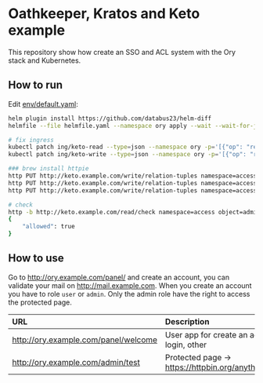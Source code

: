 # Oathkeeper, Kratos and Keto example

This repository show how create an SSO and ACL system with the Ory stack and Kubernetes.

## How to run

Edit [env/default.yaml](env/default.yaml):

```bash
helm plugin install https://github.com/databus23/helm-diff
helmfile --file helmfile.yaml --namespace ory apply --wait --wait-for-jobs

# fix ingress 
kubectl patch ing/keto-read --type=json --namespace ory -p='[{"op": "replace", "path": "/spec/rules/0/http/paths/0/backend/service/name", "value":"keto-read"}]'
kubectl patch ing/keto-write --type=json --namespace ory -p='[{"op": "replace", "path": "/spec/rules/0/http/paths/0/backend/service/name", "value":"keto-write"}]'

### brew install httpie
http PUT http://keto.example.com/write/relation-tuples namespace=access object=administration relation=access subject_id=admin
http PUT http://keto.example.com/write/relation-tuples namespace=access object=application relation=access subject_id=admin
http PUT http://keto.example.com/write/relation-tuples namespace=access object=application relation=access subject_id=user

# check
http -b http://keto.example.com/read/check namespace=access object=administration relation=access subject_id=admin
{
    "allowed": true
}
```

## How to use

Go to http://ory.example.com/panel/ and create an account, you can validate your mail on http://mail.example.com. When you create an account you have to role `user` or `admin`. Only the admin role have the right to access the protected page.

| URL | Description |
| :--- | :--- |
| http://ory.example.com/panel/welcome | User app for create an account, login, other |
| http://ory.example.com/admin/test | Protected page -> https://httpbin.org/anything/test |
